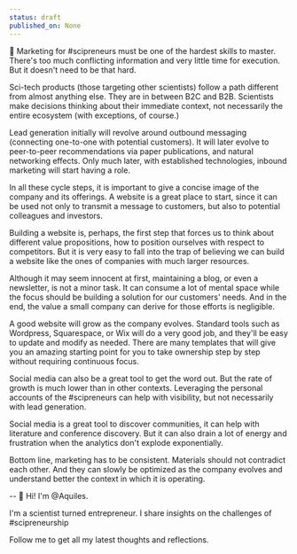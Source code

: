 ```yaml
---
status: draft
published_on: None
---
```

📢 Marketing for #scipreneurs must be one of the hardest skills to master. There's too much conflicting information and very little time for execution. But it doesn't need to be that hard. 

Sci-tech products (those targeting other scientists) follow a path different from almost anything else. They are in between B2C and B2B. Scientists make decisions thinking about their immediate context, not necessarily the entire ecosystem (with exceptions, of course.) 

Lead generation initially will revolve around outbound messaging (connecting one-to-one with potential customers). It will later evolve to peer-to-peer recommendations via paper publications, and natural networking effects. Only much later, with established technologies, inbound marketing will start having a role. 

In all these cycle steps, it is important to give a concise image of the company and its offerings. A website is a great place to start, since it can be used not only to transmit a message to customers, but also to potential colleagues and investors. 

Building a website is, perhaps, the first step that forces us to think about different value propositions, how to position ourselves with respect to competitors. But it is very easy to fall into the trap of believing we can build a website like the ones of companies with much larger resources. 

Although it may seem innocent at first, maintaining a blog, or even a newsletter, is not a minor task. It can consume a lot of mental space while the focus should be building a solution for our customers' needs. And in the end, the value a small company can derive for those efforts is negligible. 

A good website will grow as the company evolves. Standard tools such as Wordpress, Squarespace, or Wix will do a very good job, and they'll be easy to update and modify as needed. There are many templates that will give you an amazing starting point for you to take ownership step by step without requiring continuous focus. 

Social media can also be a great tool to get the word out. But the rate of growth is much lower than in other contexts. Leveraging the personal accounts of the #scipreneurs can help with visibility, but not necessarily with lead generation. 

Social media is a great tool to discover communities, it can help with literature and conference discovery. But it can also drain a lot of energy and frustration when the analytics don't explode exponentially. 

Bottom line, marketing has to be consistent. Materials should not contradict each other. And they can slowly be optimized as the company evolves and understand better the context in which it is operating. 

--
👋 Hi! I'm @Aquiles. 

I'm a scientist turned entrepreneur. 
I share insights on the challenges of #scipreneurship 

Follow me to get all my latest thoughts and reflections. 
